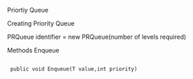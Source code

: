 Priortiy Queue 

Creating Priority Queue


PRQueue<data type> identifier = new PRQueue(number of levels required)


Methods
Enqueue

<pre lang=C#><code>
 public void Enqueue(T value,int priority)
</code></pre>

